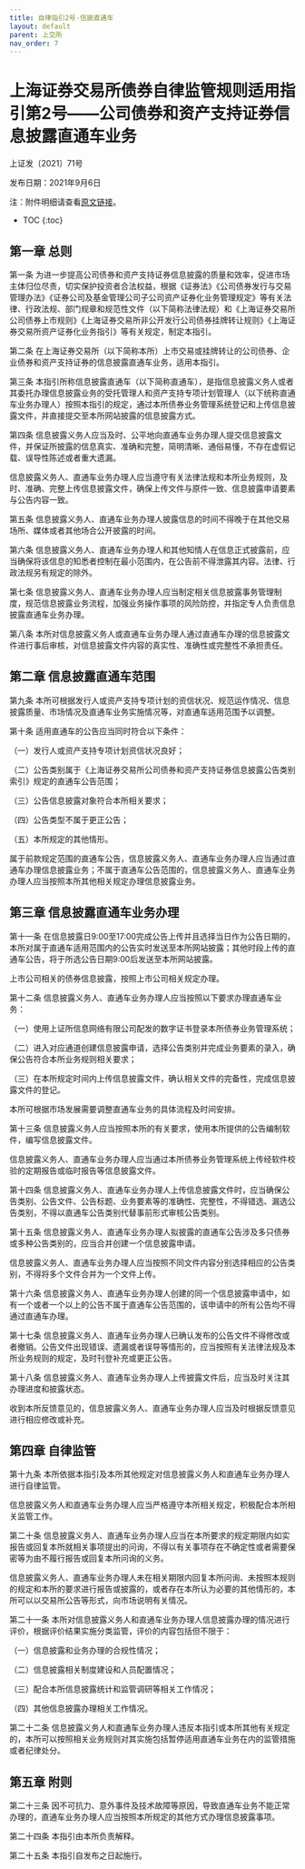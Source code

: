 ```yaml
---
title: 自律指引2号-信披直通车
layout: default
parent: 上交所
nav_order: 7
---
```


# 上海证券交易所债券自律监管规则适用指引第2号——公司债券和资产支持证券信息披露直通车业务

上证发〔2021〕71号

发布日期：2021年9月6日

注：附件明细请查看[原文链接](https://www.sse.com.cn/lawandrules/sselawsrules/bond/listing/assets/c/c_20220422_5701320.shtml)。

- TOC
{:toc}

## 第一章 总则

第一条 为进一步提高公司债券和资产支持证券信息披露的质量和效率，促进市场主体归位尽责，切实保护投资者合法权益，根据《证券法》《公司债券发行与交易管理办法》《证券公司及基金管理公司子公司资产证券化业务管理规定》等有关法律、行政法规、部门规章和规范性文件（以下简称法律法规）和《上海证券交易所公司债券上市规则》《上海证券交易所非公开发行公司债券挂牌转让规则》《上海证券交易所资产证券化业务指引》等有关规定，制定本指引。

第二条 在上海证券交易所（以下简称本所）上市交易或挂牌转让的公司债券、企业债券和资产支持证券的信息披露直通车业务，适用本指引。

第三条 本指引所称信息披露直通车（以下简称直通车），是指信息披露义务人或者其委托办理信息披露业务的受托管理人和资产支持专项计划管理人（以下统称直通车业务办理人）按照本指引的规定，通过本所债券业务管理系统登记和上传信息披露文件，并直接提交至本所网站披露的信息披露方式。

第四条 信息披露义务人应当及时、公平地向直通车业务办理人提交信息披露文件，并保证所披露的信息真实、准确和完整，简明清晰、通俗易懂，不存在虚假记载、误导性陈述或者重大遗漏。

信息披露义务人、直通车业务办理人应当遵守有关法律法规和本所业务规则，及时、准确、完整上传信息披露文件，确保上传文件与原件一致、信息披露申请要素与公告内容一致。

第五条 信息披露义务人、直通车业务办理人披露信息的时间不得晚于在其他交易场所、媒体或者其他场合公开披露的时间。

第六条 信息披露义务人、直通车业务办理人和其他知情人在信息正式披露前，应当确保将该信息的知悉者控制在最小范围内，在公告前不得泄露其内容。法律、行政法规另有规定的除外。

第七条 信息披露义务人、直通车业务办理人应当制定相关信息披露事务管理制度，规范信息披露业务流程，加强业务操作事项的风险防控，并指定专人负责信息披露直通车业务办理。

第八条 本所对信息披露义务人或直通车业务办理人通过直通车办理的信息披露文件进行事后审核，对信息披露文件内容的真实性、准确性或完整性不承担责任。

## 第二章 信息披露直通车范围

第九条 本所可根据发行人或资产支持专项计划的资信状况、规范运作情况、信息披露质量、市场情况及直通车业务实施情况等，对直通车适用范围予以调整。

第十条 适用直通车的公告应当同时符合以下条件：

（一）发行人或资产支持专项计划资信状况良好；

（二）公告类别属于《上海证券交易所公司债券和资产支持证券信息披露公告类别索引》规定的直通车公告范围；

（三）公告信息披露对象符合本所相关要求；

（四）公告类型不属于更正公告；

（五）本所规定的其他情形。

属于前款规定范围的直通车公告，信息披露义务人、直通车业务办理人应当通过直通车办理信息披露业务；不属于直通车公告范围的，信息披露义务人、直通车业务办理人应当按照本所其他相关规定办理信息披露业务。

## 第三章 信息披露直通车业务办理

第十一条 在信息披露日9:00至17:00完成公告上传并且选择当日作为公告日期的，本所对属于直通车适用范围内的公告实时发送至本所网站披露；其他时段上传的直通车公告，将于所选公告日期9:00后发送至本所网站披露。

上市公司相关的债券信息披露，按照上市公司相关规定办理。

第十二条 信息披露义务人、直通车业务办理人应当按照以下要求办理直通车业务：

（一）使用上证所信息网络有限公司配发的数字证书登录本所债券业务管理系统；

（二）进入对应通道创建信息披露申请，选择公告类别并完成业务要素的录入，确保公告符合本所业务规则相关要求；

（三）在本所规定时间内上传信息披露文件，确认相关文件的完备性，完成信息披露文件的登记。

本所可根据市场发展需要调整直通车业务的具体流程及时间安排。

第十三条 信息披露义务人应当按照本所的有关要求，使用本所提供的公告编制软件，编写信息披露文件。

信息披露义务人、直通车业务办理人应当通过本所债券业务管理系统上传经软件校验的定期报告或临时报告等信息披露文件。

第十四条 信息披露义务人、直通车业务办理人上传信息披露文件时，应当确保公告类别、公告文件、公告标题、业务要素等的准确性、完整性，不得错选、漏选公告类别，不得以直通车公告类别代替事前形式审核公告类别。

第十五条 信息披露义务人、直通车业务办理人拟披露的直通车公告涉及多只债券或多种公告类别的，应当合并创建一个信息披露申请。

信息披露义务人、直通车业务办理人应当按照不同文件内容分别选择相应的公告类别，不得将多个文件合并为一个文件上传。

第十六条 信息披露义务人、直通车业务办理人创建的同一个信息披露申请中，如有一个或者一个以上的公告不属于直通车公告范围的，该申请中的所有公告均不得通过直通车办理。

第十七条 信息披露义务人、直通车业务办理人已确认发布的公告文件不得修改或者撤销。公告文件出现错误、遗漏或者误导等情形的，应当按照有关法律法规及本所业务规则的规定，及时刊登补充或更正公告。

第十八条 信息披露义务人、直通车业务办理人上传披露文件后，应当及时关注其办理进度和披露状态。

收到本所反馈意见的，信息披露义务人、直通车业务办理人应当及时根据反馈意见进行相应修改或补充。

## 第四章 自律监管

第十九条 本所依据本指引及本所其他规定对信息披露义务人和直通车业务办理人进行自律监管。

信息披露义务人和直通车业务办理人应当严格遵守本所相关规定，积极配合本所相关监管工作。

第二十条 信息披露义务人、直通车业务办理人应当在本所要求的规定期限内如实报告或回复本所就相关事项提出的问询，不得以有关事项存在不确定性或者需要保密等为由不履行报告或回复本所问询的义务。

信息披露义务人、直通车业务办理人未在相关期限内回复本所问询、未按照本规则的规定和本所的要求进行报告或披露的，或者存在本所认为必要的其他情形的，本所可以以交易所公告等形式，向市场说明有关情况。

第二十一条 本所对信息披露义务人和直通车业务办理人信息披露办理的情况进行评价，根据评价结果实施分类监管，评价的内容包括但不限于：

（一）信息披露和业务办理的合规性情况；

（二）信息披露相关制度建设和人员配置情况；

（三）配合本所信息披露统计和监管调研等相关工作情况；

（四）其他信息披露办理相关工作情况。

第二十二条 信息披露义务人和直通车业务办理人违反本指引或本所其他有关规定的，本所可以按照相关业务规则对其实施包括暂停适用直通车业务在内的监管措施或者纪律处分。

## 第五章 附则

第二十三条 因不可抗力、意外事件及技术故障等原因，导致直通车业务不能正常办理的，直通车业务办理人应当按照本所规定的其他方式办理信息披露事项。

第二十四条 本指引由本所负责解释。

第二十五条 本指引自发布之日起施行。
